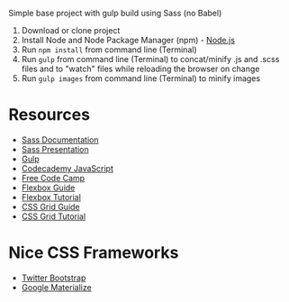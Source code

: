 Simple base project with gulp build using Sass (no Babel)

1. Download or clone project
2. Install Node and Node Package Manager (npm) - [Node.js](https://nodejs.org/en/download/)
3. Run `npm install` from command line (Terminal)
4. Run `gulp` from command line (Terminal) to concat/minify .js and .scss files and to "watch" files while reloading the browser on change
5. Run `gulp images` from command line (Terminal) to minify images

# Resources
* [Sass Documentation](http://sass-lang.com/)
* [Sass Presentation](http://www.sassshop.com/#/)
* [Gulp](https://gulpjs.com/)
* [Codecademy JavaScript](https://www.codecademy.com/learn/javascript)
* [Free Code Camp](https://www.freecodecamp.org/)
* [Flexbox Guide](https://css-tricks.com/snippets/css/a-guide-to-flexbox/)
* [Flexbox Tutorial](http://flexboxfroggy.com/)
* [CSS Grid Guide](https://css-tricks.com/snippets/css/complete-guide-grid/)
* [CSS Grid Tutorial](http://cssgridgarden.com/)

# Nice CSS Frameworks
* [Twitter Bootstrap](http://getbootstrap.com/)
* [Google Materialize](http://materializecss.com/)

